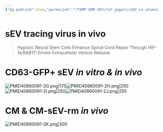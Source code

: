 ```yaml
---
{"dg-publish":true,"permalink":"/TEMP GBM SEV/ref papers/sEV in animal models/","dgPassFrontmatter":true}
---
```


# sEV tracing virus in vivo

> Hypoxic Neural Stem Cells Enhance Spinal Cord Repair Through HIF-1a/RAB17-Driven Extracellular Vesicle Release

# CD63-GFP+ sEV _in vitro & in vivo_
![PMID40660091-2G.png|175](/img/user/TEMP%20GBM%20SEV/ref%20papers/fig/PMID40660091-2G.png)![PMID40660091-2H.png|250](/img/user/TEMP%20GBM%20SEV/ref%20papers/fig/PMID40660091-2H.png)
![PMID40660091-2I.png|250](/img/user/TEMP%20GBM%20SEV/ref%20papers/fig/PMID40660091-2I.png)![PMID40660091-2J.png|250](/img/user/TEMP%20GBM%20SEV/ref%20papers/fig/PMID40660091-2J.png)
# CM & CM-sEV-rm _in vivo_
![PMID40660091-2K.png|300](/img/user/TEMP%20GBM%20SEV/ref%20papers/fig/PMID40660091-2K.png)